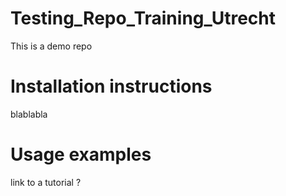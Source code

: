 # Testing_Repo_Training_Utrecht
This is a demo repo

# Installation instructions
blablabla

# Usage examples
link to a tutorial ?

